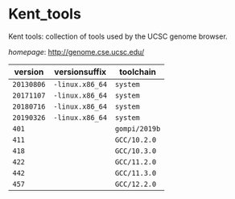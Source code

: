 # Kent_tools

Kent tools: collection of tools used by the UCSC genome browser.

*homepage*: <http://genome.cse.ucsc.edu/>

version | versionsuffix | toolchain
--------|---------------|----------
``20130806`` | ``-linux.x86_64`` | ``system``
``20171107`` | ``-linux.x86_64`` | ``system``
``20180716`` | ``-linux.x86_64`` | ``system``
``20190326`` | ``-linux.x86_64`` | ``system``
``401`` |  | ``gompi/2019b``
``411`` |  | ``GCC/10.2.0``
``418`` |  | ``GCC/10.3.0``
``422`` |  | ``GCC/11.2.0``
``442`` |  | ``GCC/11.3.0``
``457`` |  | ``GCC/12.2.0``
